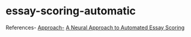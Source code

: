 # essay-scoring-automatic


References-
<a href="https://github.com/mankadronit/Automated-Essay--Scoring " target="_blank">Approach-</a>
<a href="https://aclanthology.org/D16-1193.pdf" target="_blank">A Neural Approach to Automated Essay Scoring</a>
